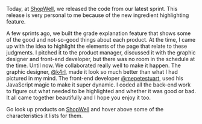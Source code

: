 Today, at [ShopWell](http://shopwell.com/), we released the code from our
latest sprint.  This release is very personal to me because of the new
ingredient highlighting feature.

A few sprints ago, we built the grade explanation feature that shows some of
the good and not-so-good things about each product.  At the time, I came up with
the idea to highlight the elements of the page that relate to these judgments.
I pitched it to the product manager, discussed it with the graphic designer and
front-end developer, but there was no room in the schedule at the time.  Until
now.  We collaborated really well to make it happen.  The graphic designer,
[@k4rl](http://twitter.com/k4rl), made it look so much better than what I had
pictured in my mind.  The front-end developer
[@mepetestuart](http://twitter.com/mepetestuart), used his JavaScript magic
to make it super dynamic.  I coded all the back-end work to figure out what
needed to be highlighted and whether it was good or bad.  It all came together
beautifully and I hope you enjoy it too.

Go look up products on [ShopWell](http://shopwell.com/) and hover above some
of the characteristics it lists for them.
